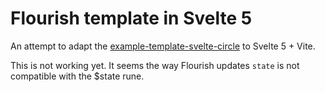 # Flourish template in Svelte 5

An attempt to adapt the [example-template-svelte-circle](https://github.com/kiln/example-template-svelte-circle/tree/master) to Svelte 5 + Vite.

This is not working yet. It seems the way Flourish updates `state` is not compatible with the $state rune.
